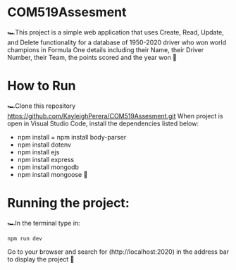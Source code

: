 # COM519Assesment
🏎️This project is a simple web application that uses Create, Read, Update, and Delete functionality for a database of 1950-2020 driver who won world champions in Formula One  details including their Name, their Driver Number, their Team, the points scored and the year won 🏁

#  How to Run 
🏎️Clone this repository https://github.com/KayleighPerera/COM519Assesment.git
When project is open in Visual Studio Code, install the dependencies listed below:
- npm install
= npm install body-parser
- npm install dotenv
- npm install ejs
- npm install express 
- npm install mongodb 
- npm install mongoose 🏁


# Running the project:
🏎️In the terminal type in:

    npm run dev 
    
Go to your browser and search for (http://localhost:2020) in the address bar to display the project 🏁
